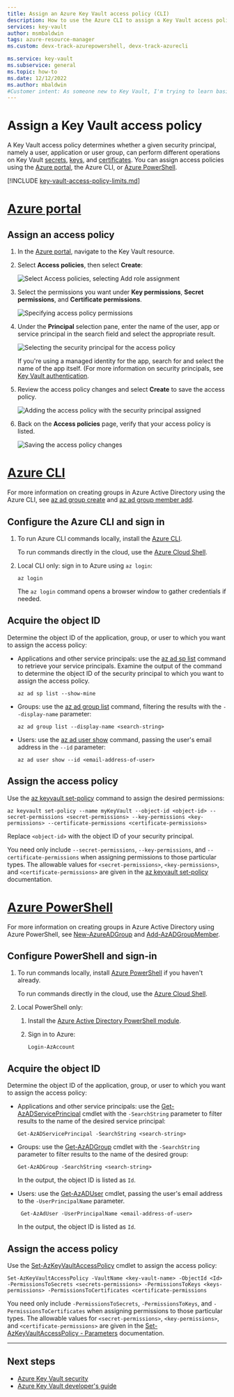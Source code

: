 ```yaml
---
title: Assign an Azure Key Vault access policy (CLI)
description: How to use the Azure CLI to assign a Key Vault access policy to a security principal or application identity.
services: key-vault
author: msmbaldwin
tags: azure-resource-manager
ms.custom: devx-track-azurepowershell, devx-track-azurecli

ms.service: key-vault
ms.subservice: general
ms.topic: how-to
ms.date: 12/12/2022
ms.author: mbaldwin
#Customer intent: As someone new to Key Vault, I'm trying to learn basic concepts that can help me understand Key Vault documentation.
---
```


# Assign a Key Vault access policy

A Key Vault access policy determines whether a given security principal, namely a user, application or user group, can perform different operations on Key Vault [secrets](../secrets/index.yml), [keys](../keys/index.yml), and [certificates](../certificates/index.yml). You can assign access policies using the [Azure portal](assign-access-policy-portal.md), the Azure CLI, or [Azure PowerShell](assign-access-policy-powershell.md).

[!INCLUDE [key-vault-access-policy-limits.md](../../../includes/key-vault-access-policy-limits.md)]

# [Azure portal](#tab/azure-portal)

## Assign an access policy

1.	In the [Azure portal](https://portal.azure.com), navigate to the Key Vault resource. 

1.	Select **Access policies**, then select **Create**:

	![Select Access policies, selecting Add role assignment](../media/authentication/assign-access-01.png)

1.	Select the permissions you want under **Key permissions**, **Secret permissions**, and **Certificate permissions**. 

	![Specifying access policy permissions](../media/authentication/assign-access-02.png)

1. Under the **Principal** selection pane, enter the name of the user, app or service principal in the search field and select the appropriate result.

	![Selecting the security principal for the access policy](../media/authentication/assign-access-03.png)

    If you're using a managed identity for the app, search for and select the name of the app itself. (For more information on security principals, see [Key Vault authentication](authentication.md).
 
1.	Review the access policy changes and select **Create** to save the access policy.

	![Adding the access policy with the security principal assigned](../media/authentication/assign-access-04.png)

1. Back on the **Access policies** page, verify that your access policy is listed. 

	![Saving the access policy changes](../media/authentication/assign-access-05.png)

# [Azure CLI](#tab/azure-cli)

For more information on creating groups in Azure Active Directory using the Azure CLI, see [az ad group create](/cli/azure/ad/group#az-ad-group-create) and [az ad group member add](/cli/azure/ad/group/member#az-ad-group-member-add).

## Configure the Azure CLI and sign in

1. To run Azure CLI commands locally, install the [Azure CLI](/cli/azure/install-azure-cli).
 
    To run commands directly in the cloud, use the [Azure Cloud Shell](../../cloud-shell/overview.md).

1. Local CLI only: sign in to Azure using `az login`:

    ```azurecli
    az login
    ```

    The `az login` command opens a browser window to gather credentials if needed.

## Acquire the object ID

Determine the object ID of the application, group, or user to which you want to assign the access policy:

- Applications and other service principals: use the [az ad sp list](/cli/azure/ad/sp#az-ad-sp-list) command to retrieve your service principals. Examine the output of the command to determine the object ID of the security principal to which you want to assign the access policy.

    ```azurecli-interactive
    az ad sp list --show-mine
    ```

- Groups: use the [az ad group list](/cli/azure/ad/group#az-ad-group-list) command, filtering the results with the `--display-name` parameter:

     ```azurecli-interactive
    az ad group list --display-name <search-string>
    ```

- Users: use the [az ad user show](/cli/azure/ad/user#az-ad-user-show) command, passing the user's email address in the `--id` parameter:

    ```azurecli-interactive
    az ad user show --id <email-address-of-user>
    ```

## Assign the access policy
    
Use the [az keyvault set-policy](/cli/azure/keyvault#az-keyvault-set-policy) command to assign the desired permissions:

```azurecli-interactive
az keyvault set-policy --name myKeyVault --object-id <object-id> --secret-permissions <secret-permissions> --key-permissions <key-permissions> --certificate-permissions <certificate-permissions>
```

Replace `<object-id>` with the object ID of your security principal.

You need only include `--secret-permissions`, `--key-permissions`, and `--certificate-permissions` when assigning permissions to those particular types. The allowable values for `<secret-permissions>`, `<key-permissions>`, and `<certificate-permissions>` are given in the [az keyvault set-policy](/cli/azure/keyvault#az-keyvault-set-policy) documentation.

# [Azure PowerShell](#tab/azure-powershell)

For more information on creating groups in Azure Active Directory using Azure PowerShell, see [New-AzureADGroup](/powershell/module/azuread/new-azureadgroup) and [Add-AzADGroupMember](/powershell/module/az.resources/add-azadgroupmember).

## Configure PowerShell and sign-in

1. To run commands locally, install [Azure PowerShell](/powershell/azure/) if you haven't already.

    To run commands directly in the cloud, use the [Azure Cloud Shell](../../cloud-shell/overview.md).

1. Local PowerShell only:

    1. Install the [Azure Active Directory PowerShell module](https://www.powershellgallery.com/packages/AzureAD).

    1. Sign in to Azure:

        ```azurepowershell-interactive
        Login-AzAccount
        ```
    
## Acquire the object ID

Determine the object ID of the application, group, or user to which you want to assign the access policy:

- Applications and other service principals: use the [Get-AzADServicePrincipal](/powershell/module/az.resources/get-azadserviceprincipal) cmdlet with the `-SearchString` parameter to filter results to the name of the desired service principal:

    ```azurepowershell-interactive
    Get-AzADServicePrincipal -SearchString <search-string>
    ```

- Groups: use the [Get-AzADGroup](/powershell/module/az.resources/get-azadgroup) cmdlet with the `-SearchString` parameter to filter results to the name of the desired group:

    ```azurepowershell-interactive
    Get-AzADGroup -SearchString <search-string>
    ```
    
    In the output, the object ID is listed as `Id`.

- Users: use the [Get-AzADUser](/powershell/module/az.resources/get-azaduser) cmdlet, passing the user's email address to the `-UserPrincipalName` parameter.

    ```azurepowershell-interactive
     Get-AzAdUser -UserPrincipalName <email-address-of-user>
    ```

    In the output, the object ID is listed as `Id`.

## Assign the access policy

Use the [Set-AzKeyVaultAccessPolicy](/powershell/module/az.keyvault/set-azkeyvaultaccesspolicy) cmdlet to assign the access policy:

```azurepowershell-interactive
Set-AzKeyVaultAccessPolicy -VaultName <key-vault-name> -ObjectId <Id> -PermissionsToSecrets <secrets-permissions> -PermissionsToKeys <keys-permissions> -PermissionsToCertificates <certificate-permissions    
```

You need only include `-PermissionsToSecrets`, `-PermissionsToKeys`, and `-PermissionsToCertificates` when assigning permissions to those particular types. The allowable values for `<secret-permissions>`, `<key-permissions>`, and `<certificate-permissions>` are given in the [Set-AzKeyVaultAccessPolicy - Parameters](/powershell/module/az.keyvault/set-azkeyvaultaccesspolicy#parameters) documentation.

---

## Next steps

- [Azure Key Vault security](security-features.md)
- [Azure Key Vault developer's guide](developers-guide.md)
